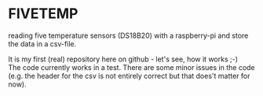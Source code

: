 # FIVETEMP
reading five temperature sensors (DS18B20) with a raspberry-pi and store the data in a csv-file.

It is my first (real) repository here on github - let's see, how it works ;-)  
The code currently works in a test. There are some minor issues in the code  
(e.g. the header for the csv is not entirely correct but that does't matter for now).
